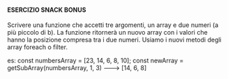 #### ESERCIZIO SNACK BONUS

Scrivere una funzione che accetti tre argomenti, un array e due numeri (a più piccolo di b).
La funzione ritornerà un nuovo array con i valori che hanno la posizione compresa tra i due numeri.
Usiamo i nuovi metodi degli array foreach o filter.

es:
const numbersArray = [23, 14, 6, 8, 10];
const newArray = getSubArray(numbersArray, 1, 3) ---> [14, 6, 8]

